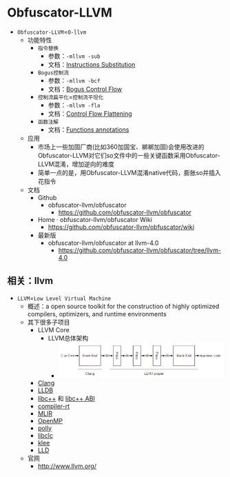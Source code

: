 # Obfuscator-LLVM

* `Obfuscator-LLVM`=`O-llvm`
  * 功能特性
    * `指令替换`
      * 参数：`-mllvm -sub`
      * 文档：[Instructions Substitution](https://github.com/obfuscator-llvm/obfuscator/wiki/Instructions-Substitution)
    * `Bogus控制流`
      * 参数：`-mllvm -bcf`
      * 文档：[Bogus Control Flow](https://github.com/obfuscator-llvm/obfuscator/wiki/Bogus-Control-Flow)
    * `控制流扁平化`=`控制流平坦化`
      * 参数：`-mllvm -fla`
      * 文档：[Control Flow Flattening](https://github.com/obfuscator-llvm/obfuscator/wiki/Bogus-Control-Flow)
    * `函数注解`
      * 文档：[Functions annotations](https://github.com/obfuscator-llvm/obfuscator/wiki/Bogus-Control-Flow)
  * 应用
    * 市场上一些加固厂商(比如360加固宝、梆梆加固)会使用改进的Obfuscator-LLVM对它们so文件中的一些关键函数采用Obfuscator-LLVM混淆，增加逆向的难度
    * 简单一点的是，用Obfuscator-LLVM混淆native代码，膨胀so并插入花指令
  * 文档
    * Github
      * obfuscator-llvm/obfuscator
        * https://github.com/obfuscator-llvm/obfuscator
    * Home · obfuscator-llvm/obfuscator Wiki
      * https://github.com/obfuscator-llvm/obfuscator/wiki
    * 最新版
      * obfuscator-llvm/obfuscator at llvm-4.0
        * https://github.com/obfuscator-llvm/obfuscator/tree/llvm-4.0

## 相关：llvm

* `LLVM`=`Low Level Virtual Machine`
  * 概述：a open source toolkit for the construction of highly optimized compilers, optimizers, and runtime environments
  * 其下很多子项目
    * LLVM Core
      * LLVM总体架构
        * ![llvm_core_arch_flow](../../../assets/img/llvm_core_arch_flow.png)
    * [Clang](http://clang.llvm.org/)
    * [LLDB](http://lldb.llvm.org/)
    * [libc++](http://libcxx.llvm.org/) 和 [libc++ ABI](http://libcxxabi.llvm.org/)
    * [compiler-rt](http://compiler-rt.llvm.org/)
    * [MLIR](http://mlir.llvm.org/)
    * [OpenMP](http://openmp.llvm.org/)
    * [polly](http://polly.llvm.org/)
    * [libclc](http://libclc.llvm.org/)
    * [klee](http://klee.llvm.org/)
    * [LLD](http://lld.llvm.org/)
  * 官网
    * http://www.llvm.org/